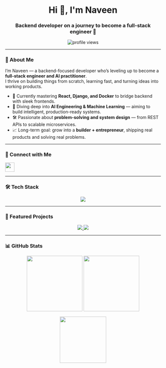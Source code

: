 <h1 align="center">Hi 👋, I'm Naveen</h1>
<h3 align="center">Backend developer on a journey to become a full-stack engineer 🚀</h3>

<p align="center">
  <img src="https://komarev.com/ghpvc/?username=NaveenBasavaraj&label=Profile%20views&color=0e75b6&style=flat" alt="profile views" />
</p>

---

### 🌱 About Me  

I’m Naveen — a backend-focused developer who’s leveling up to become a **full-stack engineer and AI practitioner**.  
I thrive on building things from scratch, learning fast, and turning ideas into working products.  

- 🚀 Currently mastering **React, Django, and Docker** to bridge backend with sleek frontends.  
- 🧠 Diving deep into **AI Engineering & Machine Learning** — aiming to build intelligent, production-ready systems.  
- 🛠️ Passionate about **problem-solving and system design** — from REST APIs to scalable microservices.  
- 📈 Long-term goal: grow into a **builder + entrepreneur**, shipping real products and solving real problems.  


---

### 🔗 Connect with Me
<p align="left">
<a href="https://linkedin.com/in/naveen-basavaraja" target="blank">
  <img src="https://skillicons.dev/icons?i=linkedin" height="30"/>
</a>
</p>

---

### 🛠️ Tech Stack
<p align="center">
  <img src="https://skillicons.dev/icons?i=python,django,fastapi,sql,mysql,postgres,oracle,linux,git,aws,nginx,js,html,css,bootstrap,rabbitmq" />
</p>

---

### 📌 Featured Projects
<p align="center">
  <a href="https://github.com/NaveenBasavaraj/movies_django_rest_fw">
    <img src="https://github-readme-stats.vercel.app/api/pin/?username=NaveenBasavaraj&repo=movies_django_rest_fw&theme=radical" />
  </a>
  <a href="https://github.com/NaveenBasavaraj/CodeTrek">
    <img src="https://github-readme-stats.vercel.app/api/pin/?username=NaveenBasavaraj&repo=CodeTrek&theme=radical" />
  </a>
</p>

---

### 📊 GitHub Stats
<p align="center">
  <img src="https://github-readme-stats.vercel.app/api?username=NaveenBasavaraj&show_icons=true&theme=radical" height="180"/>
  <img src="https://github-readme-streak-stats.demolab.com?user=NaveenBasavaraj&theme=radical" height="180"/>
</p>

<p align="center">
  <img src="https://github-readme-stats.vercel.app/api/top-langs?username=NaveenBasavaraj&show_icons=true&locale=en&layout=compact&theme=radical" height="150"/>
</p>
